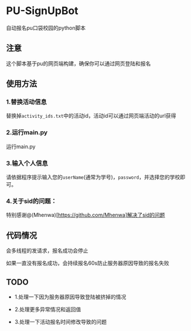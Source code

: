 # PU-SignUpBot
自动报名pu口袋校园的python脚本

## 注意

这个脚本基于pu的网页端构建，确保你可以通过网页登陆和报名

## 使用方法

### 1.替换活动信息

替换掉`activity_ids.txt`中的活动id，活动id可以通过网页端活动的url获得

### 2.运行main.py

运行main.py

### 3.输入个人信息

请依据程序提示输入您的`userName`(通常为学号)，`password`，并选择您的学校即可。



### 4.关于sid的问题：

 特别感谢@(Mhenwa)[https://github.com/Mhenwa]解决了sid的问题

## 代码情况

会多线程的发请求，报名成功会停止

如果一直没有报名成功，会持续报名60s防止服务器原因导致的报名失败

## TODO

+ 1.处理一下因为服务器原因导致登陆被挤掉的情况

+ 2.处理更多异常情况和返回值

+ 3.处理一下活动报名时间修改导致的问题
